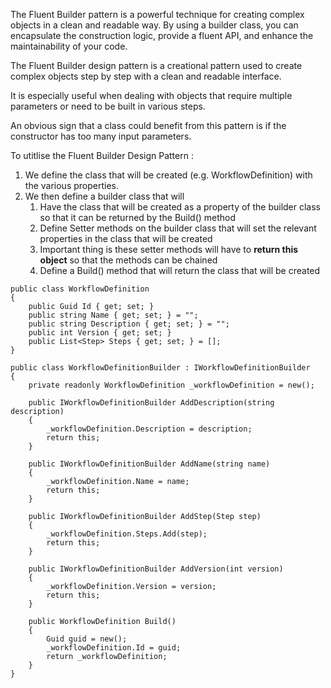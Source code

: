 The Fluent Builder pattern is a powerful technique for creating complex objects in a clean and readable way. By using a builder class, you can encapsulate the construction logic, provide a fluent API, and enhance the maintainability of your code.

The Fluent Builder design pattern is a creational pattern used to create complex objects step by step with a clean and readable interface.

It is especially useful when dealing with objects that require multiple parameters or need to be built in various steps. 

An obvious sign that a class could benefit from this pattern is if the constructor has too many input parameters.

To utitlise the Fluent Builder Design Pattern :
1. We define the class that will be created (e.g. WorkflowDefinition) with the various properties.
2. We then define a builder class that will
	1. Have the class that will be created as a property of the builder class so that it can be returned by the Build() method
	2. Define Setter methods on the builder class that will set the relevant properties in the class that will be created 
	3. Important thing is these setter methods will have to **return this object** so that the methods can be chained
	4. Define a Build() method that will return the class that will be created

```
public class WorkflowDefinition
{
    public Guid Id { get; set; }
    public string Name { get; set; } = "";
    public string Description { get; set; } = "";
    public int Version { get; set; }
    public List<Step> Steps { get; set; } = [];
}

public class WorkflowDefinitionBuilder : IWorkflowDefinitionBuilder
{
    private readonly WorkflowDefinition _workflowDefinition = new();

    public IWorkflowDefinitionBuilder AddDescription(string description)
    {
        _workflowDefinition.Description = description;
        return this;
    }

    public IWorkflowDefinitionBuilder AddName(string name)
    {
        _workflowDefinition.Name = name;
        return this;
    }

    public IWorkflowDefinitionBuilder AddStep(Step step)
    {
        _workflowDefinition.Steps.Add(step);
        return this;
    }

    public IWorkflowDefinitionBuilder AddVersion(int version)
    {
        _workflowDefinition.Version = version;
        return this;
    }

    public WorkflowDefinition Build()
    {
        Guid guid = new();
        _workflowDefinition.Id = guid;
        return _workflowDefinition;
    }
}
```